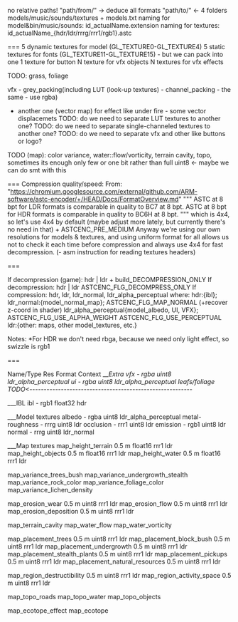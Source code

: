 no relative paths!
"path/from/" -> deduce all formats
"path/to/" <- 4 folders models/music/sounds/textures + models.txt
naming for model&bin/music/sounds: id_actualName.extension
naming for textures: id_actualName_{hdr/ldr/rrrg/rrr1/rgb1}.astc

===
5 dynamic textures for model (GL_TEXTURE0-GL_TEXTURE4)
5 static textures for fonts (GL_TEXTURE11-GL_TEXTURE15) - but we can pack into one
1 texture for button
N texture for vfx objects
N textures for vfx effects

TODO: grass, foliage

vfx - grey_packing(including LUT (look-up textures) -
channel_packing - the same - use rgba)
+ another one (vector map) for effect like under fire - some
  vector displacemets
  TODO: do we need to separate LUT textures to another one?
  TODO: do we need to separate single-channeled textures to another one?
  TODO: do we need to separate vfx and other like buttons or logo?

TODO (map): color variance, water::flow/vorticity,
terrain cavity, topo, sometimes its enough only few or one bit
rather than full uint8 <- maybe we can do smt with this

===
Compression quality/speed:
From:
"https://chromium.googlesource.com/external/github.com/ARM-software/astc-encoder/+/HEAD/Docs/FormatOverview.md"
"""
ASTC at 8 bpt for LDR formats is comparable in quality to BC7 at 8 bpt.
ASTC at 8 bpt for HDR formats is comparable in quality to BC6H at 8 bpt.
"""
which is 4x4, so let's use 4x4 by default (maybe adjust more lately,
but currently there's no need in that) + ASTCENC_PRE_MEDIUM
Anyway we're using our own resolutions for models & textures, and
using uniform format for all allows us not to check it each time
before compression and always use 4x4 for fast decompression.
(- asm instruction for reading textures headers)

===

If decompression (game): hdr | ldr + build_DECOMPRESSION_ONLY
If decompression: hdr | ldr ASTCENC_FLG_DECOMPRESS_ONLY
If compression: hdr, ldr, ldr_normal, ldr_alpha_perceptual
where:
hdr:{ibl};
ldr_normal:{model_normal_map};
ASTCENC_FLG_MAP_NORMAL (+recover z-coord in shader)
ldr_alpha_perceptual{model_albedo, UI, VFX};
ASTCENC_FLG_USE_ALPHA_WEIGHT ASTCENC_FLG_USE_PERCEPTUAL
ldr:{other: maps, other model_textures, etc.}


Notes:
*For HDR we don't need rbga, because we need only light effect,
so swizzle is rgb1

===

Name/Type                           Res        Format         Context
___Extra
vfx                                  -       rgba uint8      ldr_alpha_perceptual
ui                                   -       rgba uint8      ldr_alpha_perceptual
leafs/foliage TODO<_---------------------------------------------------------

___IBL
ibl                                  -       rgb1 float32    hdr

___Model textures
albedo                               -       rgba uint8      ldr_alpha_perceptual
metal-roughness                      -       rrrg uint8      ldr
occlusion                            -       rrr1 uint8      ldr
emission                             -       rgb1 uint8      ldr
normal                               -       rrrg uint8      ldr_normal

___Map textures
map_height_terrain                 0.5 m     float16 rrr1    ldr
map_height_objects                 0.5 m     float16 rrr1    ldr
map_height_water                   0.5 m     float16 rrr1    ldr

map_variance_trees_bush
map_variance_undergrowth_stealth
map_variance_rock_color
map_variance_foliage_color
map_variance_lichen_density

map_erosion_wear                   0.5 m     uint8 rrr1      ldr
map_erosion_flow                   0.5 m     uint8 rrr1      ldr
map_erosion_deposition             0.5 m     uint8 rrr1      ldr

map_terrain_cavity
map_water_flow
map_water_vorticity

map_placement_trees                0.5 m     uint8 rrr1      ldr
map_placement_block_bush           0.5 m     uint8 rrr1      ldr
map_placement_undergrowth          0.5 m     uint8 rrr1      ldr
map_placement_stealth_plants       0.5 m     uint8 rrr1      ldr
map_placement_pickups              0.5 m     uint8 rrr1      ldr
map_placement_natural_resources    0.5 m     uint8 rrr1      ldr

map_region_destructibility         0.5 m     uint8 rrr1      ldr
map_region_activity_space          0.5 m     uint8 rrr1      ldr

map_topo_roads
map_topo_water
map_topo_objects

map_ecotope_effect
map_ecotope
